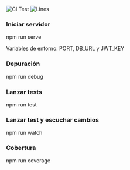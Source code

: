 ![CI Test](https://github.com/matteonovelli/PruebaNode/workflows/CI%20Test/badge.svg) ![Lines](https://img.shields.io/badge/Coverage-100%25-brightgreen.svg "Make me better!")

### Iniciar servidor
npm run serve

Variables de entorno: PORT, DB_URL y JWT_KEY

### Depuración
npm run debug

### Lanzar tests
npm run test

### Lanzar test y escuchar cambios
npm run watch

### Cobertura
npm run coverage
